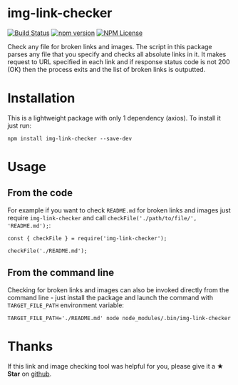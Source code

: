 # img-link-checker

[![Build Status](https://travis-ci.org/Marketionist/img-link-checker.svg?branch=master)](https://travis-ci.org/Marketionist/img-link-checker)
[![npm version](https://img.shields.io/npm/v/img-link-checker.svg)](https://www.npmjs.com/package/img-link-checker)
[![NPM License](https://img.shields.io/npm/l/img-link-checker.svg)](https://github.com/Marketionist/img-link-checker/blob/master/LICENSE)

Check any file for broken links and images. The script in this package parses any file that you specify and checks all
absolute links in it. It makes request to URL specified in each link and if response status code is not 200 (OK) then
the process exits and the list of broken links is outputted. 

# Installation
This is a lightweight package with only 1 dependency (axios). To install it just run:
```
npm install img-link-checker --save-dev
```

# Usage

## From the code
For example if you want to check `README.md` for broken links and images just require `img-link-checker` and call
`checkFile('./path/to/file/', 'README.md');`:
```
const { checkFile } = require('img-link-checker');

checkFile('./README.md');
```

## From the command line
Checking for broken links and images can also be invoked directly from the command line - just install the package and
launch the command with `TARGET_FILE_PATH` environment variable:
```
TARGET_FILE_PATH='./README.md' node node_modules/.bin/img-link-checker
```

# Thanks
If this link and image checking tool was helpful for you, please give it a **★ Star**
on [github](https://github.com/Marketionist/img-link-checker).
